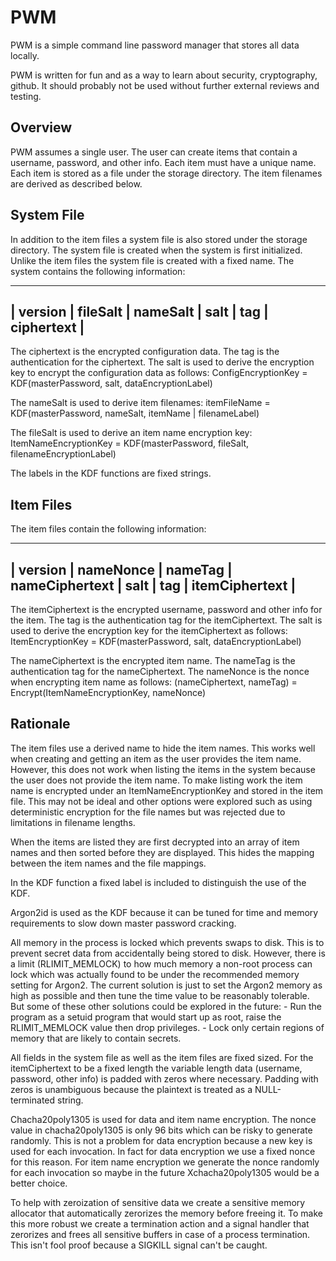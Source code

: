# PWM
PWM is a simple command line password manager that stores all data locally.

PWM is written for fun and as a way to learn about security, cryptography, github.  It should
probably not be used without further external reviews and testing.

## Overview
PWM assumes a single user.  The user can create items that contain a username, password, and other
info.  Each item must have a unique name.  Each item is stored as a file under the storage
directory.  The item filenames are derived as described below.

## System File
In addition to the item files a system file is also stored under the storage directory.  The
system file is created when the system is first initialized.  Unlike the item files the system file
is created with a fixed name.  The system contains the following information:
__________________________________________________________
| version | fileSalt | nameSalt | salt | tag | ciphertext |
----------------------------------------------------------

The ciphertext is the encrypted configuration data.  The tag is the authentication for the
ciphertext.  The salt is used to derive the encryption key to encrypt the configuration data as
follows:
     ConfigEncryptionKey = KDF(masterPassword, salt, dataEncryptionLabel)

The nameSalt is used to derive item filenames:
     itemFileName = KDF(masterPassword, nameSalt, itemName | filenameLabel)

The fileSalt is used to derive an item name encryption key:
     ItemNameEncryptionKey = KDF(masterPassword, fileSalt, filenameEncryptionLabel)

The labels in the KDF functions are fixed strings.

## Item Files
The item files contain the following information:
________________________________________________________________________________
| version |  nameNonce | nameTag | nameCiphertext | salt | tag | itemCiphertext |
--------------------------------------------------------------------------------

The itemCiphertext is the encrypted username, password and other info for the item.  The tag is the
authentication tag for the itemCiphertext.  The salt is used to derive the encryption key for the
itemCiphertext as follows:
     ItemEncryptionKey = KDF(masterPassword, salt, dataEncryptionLabel)

The nameCiphertext is the encrypted item name.  The nameTag is the authentication tag for the
nameCiphertext.  The nameNonce is the nonce when encrypting item name as follows:
     (nameCiphertext, nameTag) = Encrypt(ItemNameEncryptionKey, nameNonce)

## Rationale
The item files use a derived name to hide the item names.  This works well when creating and
getting an item as the user provides the item name.  However, this does not work when listing the
items in the system because the user does not provide the item name.  To make listing work the item
name is encrypted under an ItemNameEncryptionKey and stored in the item file.  This may not be ideal
and other options were explored such as using deterministic encryption for the file names but was
rejected due to limitations in filename lengths.

When the items are listed they are first decrypted into an array of item names and then sorted
before they are displayed.  This hides the mapping between the item names and the file mappings.

In the KDF function a fixed label is included to distinguish the use of the KDF.

Argon2id is used as the KDF because it can be tuned for time and memory requirements to slow down
master password cracking.

All memory in the process is locked which prevents swaps to disk.  This is to prevent secret data
from accidentally being stored to disk.  However, there is a limit (RLIMIT_MEMLOCK) to how much
memory a non-root process can lock which was actually found to be under the recommended memory
setting for Argon2.  The current solution is just to set the Argon2 memory as high as possible
and then tune the time value to be reasonably tolerable.  But some of these other solutions could
be explored in the future:
     - Run the program as a setuid program that would start up as root, raise the RLIMIT_MEMLOCK
       value then drop privileges.
     - Lock only certain regions of memory that are likely to contain secrets.

All fields in the system file as well as the item files are fixed sized.  For the itemCiphertext
to be a fixed length the variable length data (username, password, other info) is padded with
zeros where necessary.  Padding with zeros is unambiguous because the plaintext is treated as a
NULL-terminated string.

Chacha20poly1305 is used for data and item name encryption.  The nonce value in chacha20poly1305
is only 96 bits which can be risky to generate randomly.  This is not a problem for data
encryption because a new key is used for each invocation.  In fact for data encryption we use a
fixed nonce for this reason.  For item name encryption we generate the nonce randomly for each
invocation so maybe in the future Xchacha20poly1305 would be a better choice.

To help with zeroization of sensitive data we create a sensitive memory allocator that
automatically zerorizes the memory before freeing it.  To make this more robust we create a
termination action and a signal handler that zerorizes and frees all sensitive buffers in case of
a process termination.  This isn't fool proof because a SIGKILL signal can't be caught.
